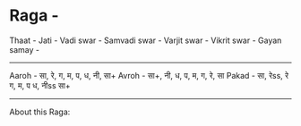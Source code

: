 # Raga -

Thaat - 
Jati - 
Vadi swar - 
Samvadi swar - 
Varjit swar - 
Vikrit swar - 
Gayan samay - 

---

Aaroh -
सा, रे, ग, म, प, ध, नी, सा+
Avroh -
सा+, नी, ध, प, म, ग, रे, सा
Pakad -
सा, रेss, रे ग, म, प ध, नीss सा+

---

About this Raga:
